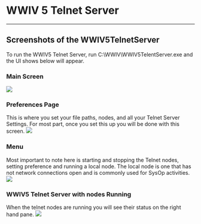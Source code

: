 # WWIV 5 Telnet Server
***

## Screenshots of the WWIV5TelnetServer

To run the WWIV5 Telnet Server, run C:\WWIV\WWIV5TelentServer.exe and the UI shows below will appear.

### Main Screen
![](https://github.com/wwivbbs/wwiv/blob/master/screenshots/wwiv5telnet/WWIV5_Telnet_Server_Main.png)

### Preferences Page
This is where you set your file paths, nodes, and all your Telnet Server Settings. For most part, once you set this up you will be done with this screen.
![](https://github.com/wwivbbs/wwiv/blob/master/screenshots/wwiv5telnet/WWIV5_Telnet_Server_Preferences.png)

### Menu
Most important to note here is starting and stopping the Telnet nodes, setting preference and running
a local node. The local node is one that has not network connections open and is commonly used for SysOp
activities.
![](https://github.com/wwivbbs/wwiv/blob/master/screenshots/wwiv5telnet/WWIV5_Telnet_Server_Menu.png)

### WWIV5 Telnet Server with nodes Running
When the telnet nodes are running you will see their status on the right hand pane.
![](https://github.com/wwivbbs/wwiv/blob/master/screenshots/wwiv5telnet/WWIV5_Telnet_Server_Running.png)